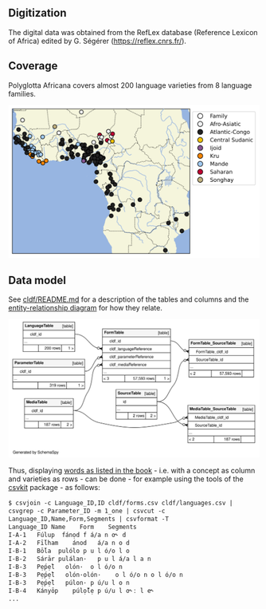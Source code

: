 ## Digitization

The digital data was obtained from the RefLex database (Reference Lexicon of Africa) edited by 
G. Ségérer (https://reflex.cnrs.fr/).


## Coverage

Polyglotta Africana covers almost 200 language varieties from 8 language families.

![](map.svg)


## Data model

See [cldf/README.md](cldf) for a description of the tables and columns and the
[entity-relationship diagram](erd.svg) for how they relate.

![](erd.svg)

Thus, displaying [words as listed in the book](https://resolver.sub.uni-hamburg.de/kitodo/PPN862704383/page/42) - i.e. 
with a concept as column and varieties as rows - can be done - for example using the tools of the 
[csvkit](https://csvkit.readthedocs.io/en/latest/) package - as follows:

```shell
$ csvjoin -c Language_ID,ID cldf/forms.csv cldf/languages.csv | csvgrep -c Parameter_ID -m 1_one | csvcut -c Language_ID,Name,Form,Segments | csvformat -T
Language_ID	Name	Form	Segments
I-A-1	Fúlup	fánọd	f á/a n o˞ d
I-A-2	Fī́lham	ánod	á/a n o d
I-B-1	Bṓla	pulólo	p u l ó/o l o
I-B-2	Sárār	pulálan·	p u l á/a l a n
I-B-3	Pẹ́pẹ̄l	olón·	o l ó/o n
I-B-3	Pẹ́pẹ̄l	olón·olón·	o l ó/o n o l ó/o n
I-B-3	Pẹ́pẹ̄l	púlon·	p ú/u l o n
I-B-4	Kányōp	púlọ̄́lẹ	p ú/u l o˞ː l e˞
...
```
